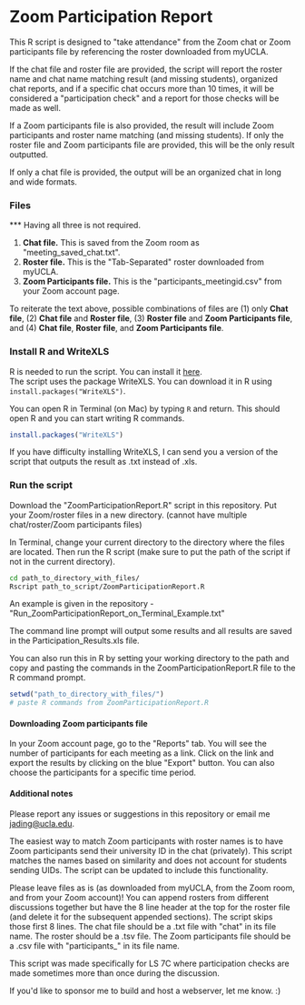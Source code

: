 # Zoom Participation Report
This R script is designed to "take attendance" from the Zoom chat or Zoom participants file by referencing the roster downloaded from myUCLA.

If the chat file and roster file are provided, the script will report the roster name and chat name matching result (and missing students), organized chat reports, and if a specific chat occurs more than 10 times, it will be considered a "participation check" and a report for those checks will be made as well.

If a Zoom participants file is also provided, the result will include Zoom participants and roster name matching (and missing students). If only the roster file and Zoom participants file are provided, this will be the only result outputted. 

If only a chat file is provided, the output will be an organized chat in long and wide formats.

### Files 
*** Having all three is not required.
1. <b>Chat file.</b> This is saved from the Zoom room as "meeting_saved_chat.txt".<br/>
2. <b>Roster file.</b> This is the "Tab-Separated" roster downloaded from myUCLA.<br/>
3. <b>Zoom Participants file.</b> This is the "participants_meetingid.csv" from your Zoom account page.<br/>

To reiterate the text above, possible combinations of files are (1) only <b>Chat file</b>, (2) <b>Chat file</b> and <b>Roster file</b>, (3) <b>Roster file</b> and <b>Zoom Participants file</b>, and (4) <b>Chat file</b>, <b>Roster file</b>, and <b>Zoom Participants file</b>. 


### Install R and WriteXLS
R is needed to run the script. You can install it [here](https://www.r-project.org).<br/>
The script uses the package WriteXLS. You can download it in R using ```install.packages("WriteXLS")```.

You can open R in Terminal (on Mac) by typing ```R``` and return. This should open R and you can start writing R commands.

```R
install.packages("WriteXLS")
```

If you have difficulty installing WriteXLS, I can send you a version of the script that outputs the result as .txt instead of .xls.

### Run the script
Download the "ZoomParticipationReport.R" script in this repository. Put your Zoom/roster files in a new directory. (cannot have multiple chat/roster/Zoom participants files)

In Terminal, change your current directory to the directory where the files are located. Then run the R script (make sure to put the path of the script if not in the current directory).

```bash
cd path_to_directory_with_files/
Rscript path_to_script/ZoomParticipationReport.R
```
An example is given in the repository - "Run_ZoomParticipationReport_on_Terminal_Example.txt"

The command line prompt will output some results and all results are saved in the Participation_Results.xls file.

You can also run this in R by setting your working directory to the path and copy and pasting the commands in the ZoomParticipationReport.R file to the R command prompt.

```R
setwd("path_to_directory_with_files/")
# paste R commands from ZoomParticipationReport.R
```

#### Downloading Zoom participants file
In your Zoom account page, go to the "Reports" tab. You will see the number of participants for each meeting as a link. Click on the link and export the results by clicking on the blue "Export" button. You can also choose the participants for a specific time period.


#### Additional notes
Please report any issues or suggestions in this repository or email me jading@ucla.edu.

The easiest way to match Zoom participants with roster names is to have Zoom participants send their university ID in the chat (privately). This script matches the names based on similarity and does not account for students sending UIDs. The script can be updated to include this functionality.

Please leave files as is (as downloaded from myUCLA, from the Zoom room, and from your Zoom account)! You can append rosters from different discussions together but have the 8 line header at the top for the roster file (and delete it for the subsequent appended sections). The script skips those first 8 lines. The chat file should be a .txt file with "chat" in its file name. The roster should be a .tsv file. The Zoom participants file should be a .csv file with "participants_" in its file name.

This script was made specifically for LS 7C where participation checks are made sometimes more than once during the discussion.

If you'd like to sponsor me to build and host a webserver, let me know. :)



